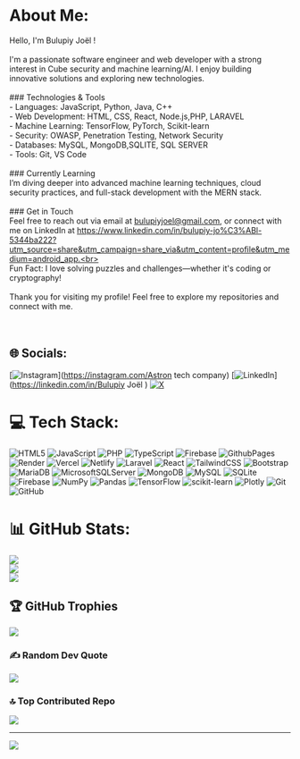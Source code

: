 # About Me:
Hello, I'm Bulupiy Joël !<br><br>I'm a passionate software engineer and web developer with a strong interest in Cube security and machine learning/AI. I enjoy building innovative solutions and exploring new technologies.<br><br>### Technologies & Tools<br>- Languages: JavaScript, Python, Java, C++<br>- Web Development: HTML, CSS, React, Node.js,PHP, LARAVEL<br>- Machine Learning: TensorFlow, PyTorch, Scikit-learn<br>- Security: OWASP, Penetration Testing, Network Security<br>- Databases: MySQL, MongoDB,SQLITE, SQL SERVER<br>- Tools: Git, VS Code<br><br>### Currently Learning<br>I’m diving deeper into advanced machine learning techniques, cloud security practices, and full-stack development with the MERN stack.<br><br>### Get in Touch<br>Feel free to reach out via email at bulupiyjoel@gmail.com, or connect with me on LinkedIn at https://www.linkedin.com/in/bulupiy-jo%C3%ABl-5344ba222?utm_source=share&utm_campaign=share_via&utm_content=profile&utm_medium=android_app.<br><br>Fun Fact: I love solving puzzles and challenges—whether it's coding or cryptography!<br><br>Thank you for visiting my profile! Feel free to explore my repositories and connect with me.<br><br><br>


## 🌐 Socials:
[![Instagram](https://img.shields.io/badge/Instagram-%23E4405F.svg?logo=Instagram&logoColor=white)](https://instagram.com/Astron tech company) [![LinkedIn](https://img.shields.io/badge/LinkedIn-%230077B5.svg?logo=linkedin&logoColor=white)](https://linkedin.com/in/Bulupiy Joël ) [![X](https://img.shields.io/badge/X-black.svg?logo=X&logoColor=white)](https://x.com/BulupiyJ) 

# 💻 Tech Stack:
![HTML5](https://img.shields.io/badge/html5-%23E34F26.svg?style=for-the-badge&logo=html5&logoColor=white) ![JavaScript](https://img.shields.io/badge/javascript-%23323330.svg?style=for-the-badge&logo=javascript&logoColor=%23F7DF1E) ![PHP](https://img.shields.io/badge/php-%23777BB4.svg?style=for-the-badge&logo=php&logoColor=white) ![TypeScript](https://img.shields.io/badge/typescript-%23007ACC.svg?style=for-the-badge&logo=typescript&logoColor=white) ![Firebase](https://img.shields.io/badge/firebase-%23039BE5.svg?style=for-the-badge&logo=firebase) ![GithubPages](https://img.shields.io/badge/github%20pages-121013?style=for-the-badge&logo=github&logoColor=white) ![Render](https://img.shields.io/badge/Render-%46E3B7.svg?style=for-the-badge&logo=render&logoColor=white) ![Vercel](https://img.shields.io/badge/vercel-%23000000.svg?style=for-the-badge&logo=vercel&logoColor=white) ![Netlify](https://img.shields.io/badge/netlify-%23000000.svg?style=for-the-badge&logo=netlify&logoColor=#00C7B7) ![Laravel](https://img.shields.io/badge/laravel-%23FF2D20.svg?style=for-the-badge&logo=laravel&logoColor=white) ![React](https://img.shields.io/badge/react-%2320232a.svg?style=for-the-badge&logo=react&logoColor=%2361DAFB) ![TailwindCSS](https://img.shields.io/badge/tailwindcss-%2338B2AC.svg?style=for-the-badge&logo=tailwind-css&logoColor=white) ![Bootstrap](https://img.shields.io/badge/bootstrap-%238511FA.svg?style=for-the-badge&logo=bootstrap&logoColor=white) ![MariaDB](https://img.shields.io/badge/MariaDB-003545?style=for-the-badge&logo=mariadb&logoColor=white) ![MicrosoftSQLServer](https://img.shields.io/badge/Microsoft%20SQL%20Server-CC2927?style=for-the-badge&logo=microsoft%20sql%20server&logoColor=white) ![MongoDB](https://img.shields.io/badge/MongoDB-%234ea94b.svg?style=for-the-badge&logo=mongodb&logoColor=white) ![MySQL](https://img.shields.io/badge/mysql-4479A1.svg?style=for-the-badge&logo=mysql&logoColor=white) ![SQLite](https://img.shields.io/badge/sqlite-%2307405e.svg?style=for-the-badge&logo=sqlite&logoColor=white) ![Firebase](https://img.shields.io/badge/firebase-a08021?style=for-the-badge&logo=firebase&logoColor=ffcd34) ![NumPy](https://img.shields.io/badge/numpy-%23013243.svg?style=for-the-badge&logo=numpy&logoColor=white) ![Pandas](https://img.shields.io/badge/pandas-%23150458.svg?style=for-the-badge&logo=pandas&logoColor=white) ![TensorFlow](https://img.shields.io/badge/TensorFlow-%23FF6F00.svg?style=for-the-badge&logo=TensorFlow&logoColor=white) ![scikit-learn](https://img.shields.io/badge/scikit--learn-%23F7931E.svg?style=for-the-badge&logo=scikit-learn&logoColor=white) ![Plotly](https://img.shields.io/badge/Plotly-%233F4F75.svg?style=for-the-badge&logo=plotly&logoColor=white) ![Git](https://img.shields.io/badge/git-%23F05033.svg?style=for-the-badge&logo=git&logoColor=white) ![GitHub](https://img.shields.io/badge/github-%23121011.svg?style=for-the-badge&logo=github&logoColor=white)
# 📊 GitHub Stats:
![](https://github-readme-stats.vercel.app/api?username=SeLtsam&theme=dark&hide_border=false&include_all_commits=true&count_private=true)<br/>
![](https://github-readme-streak-stats.herokuapp.com/?user=SeLtsam&theme=dark&hide_border=false)<br/>
![](https://github-readme-stats.vercel.app/api/top-langs/?username=SeLtsam&theme=dark&hide_border=false&include_all_commits=true&count_private=true&layout=compact)

## 🏆 GitHub Trophies
![](https://github-profile-trophy.vercel.app/?username=SeLtsam&theme=radical&no-frame=false&no-bg=false&margin-w=4)

### ✍️ Random Dev Quote
![](https://quotes-github-readme.vercel.app/api?type=horizontal&theme=tokyonight)

### 🔝 Top Contributed Repo
![](https://github.com/BulupiyJoel/recipy)

---
[![](https://visitcount.itsvg.in/api?id=SeLtsam&icon=0&color=0)](https://visitcount.itsvg.in)

<!-- Proudly created with GPRM ( https://gprm.itsvg.in ) -->
